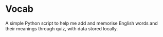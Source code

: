 # Vocab
A simple Python script to help me add and memorise English words and their meanings through quiz, with data stored locally. 
